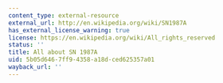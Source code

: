 ```yaml
---
content_type: external-resource
external_url: http://en.wikipedia.org/wiki/SN1987A
has_external_license_warning: true
license: https://en.wikipedia.org/wiki/All_rights_reserved
status: ''
title: All about SN 1987A
uid: 5b05d646-7ff9-4358-a18d-ced625357a01
wayback_url: ''
---
```

